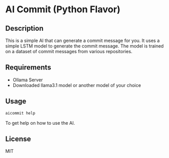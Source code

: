 # AI Commit (Python Flavor)

## Description

This is a simple AI that can generate a commit message for you.
It uses a simple LSTM model to generate the commit message.
The model is trained on a dataset of commit messages from various repositories.

## Requirements

- Ollama Server
- Downloaded llama3.1 model or another model of your choice

## Usage

```bash
aicommit help
```

To get help on how to use the AI.

## License

MIT